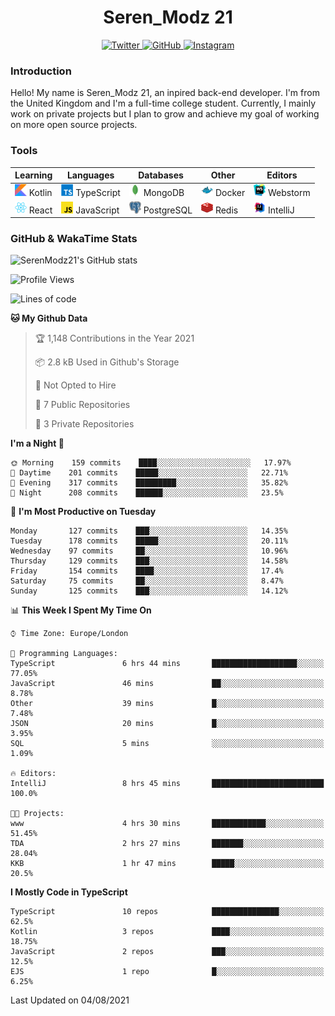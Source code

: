 <div align="center">
  <h1>Seren_Modz 21</h1>
  <a href="https://twitter.com/SerenModz21">
    <img alt="Twitter" src="https://img.shields.io/badge/twitter%20-%231DA1F2.svg?&style=for-the-badge&logo=Twitter&logoColor=white">
  </a>
  <a href="https://github.com/SerenModz21">
    <img alt="GitHub" src="https://img.shields.io/badge/github%20-%23121011.svg?&style=for-the-badge&logo=github&logoColor=white">
  </a>
  <a href="https://www.instagram.com/serenmodz21">
    <img alt="Instagram" src="https://img.shields.io/badge/instagram%20-%23E4405F.svg?&style=for-the-badge&logo=Instagram&logoColor=white">
  </a>
</div>

### Introduction

Hello! My name is Seren_Modz 21, an inpired back-end developer. I'm from the United Kingdom and I'm a full-time college student. Currently, I mainly work on private projects but I plan to grow and achieve my goal of working on more open source projects. 

### Tools

 **Learning**                                        | **Languages**                                               | **Databases**                                               | **Other**                                           | **Editors**                                                  
-----------------------------------------------------|-------------------------------------------------------------|-------------------------------------------------------------|-----------------------------------------------------|--------------------------------------------------------------
 <img width="19px" src="./assets/kotlin.svg"> Kotlin | <img width="19px" src="./assets/typescript.svg"> TypeScript | <img width="19px" src="./assets/mongodb.svg"> MongoDB       | <img width="19px" src="./assets/docker.svg"> Docker | <img width="19px" src="./assets/webstorm.svg"> Webstorm      
 <img width="19px" src="./assets/react.svg"> React   | <img width="19px" src="./assets/javascript.svg"> JavaScript | <img width="19px" src="./assets/postgresql.svg"> PostgreSQL | <img width="19px" src="./assets/redis.svg"> Redis   | <img width="19px" src="./assets/intellij-idea.svg"> IntelliJ 

### GitHub & WakaTime Stats

![SerenModz21's GitHub stats](https://github-readme-stats.vercel.app/api?username=SerenModz21&show_icons=true&theme=dark)

<!--START_SECTION:waka-->
![Profile Views](http://img.shields.io/badge/Profile%20Views-0-blue)

![Lines of code](https://img.shields.io/badge/From%20Hello%20World%20I%27ve%20Written-23131%20lines%20of%20code-blue)

**🐱 My Github Data** 

> 🏆 1,148 Contributions in the Year 2021
 > 
> 📦 2.8 kB Used in Github's Storage 
 > 
> 🚫 Not Opted to Hire
 > 
> 📜 7 Public Repositories 
 > 
> 🔑 3 Private Repositories  
 > 
**I'm a Night 🦉** 

```text
🌞 Morning    159 commits    ████░░░░░░░░░░░░░░░░░░░░░   17.97% 
🌆 Daytime    201 commits    █████░░░░░░░░░░░░░░░░░░░░   22.71% 
🌃 Evening    317 commits    █████████░░░░░░░░░░░░░░░░   35.82% 
🌙 Night      208 commits    ██████░░░░░░░░░░░░░░░░░░░   23.5%

```
📅 **I'm Most Productive on Tuesday** 

```text
Monday       127 commits    ███░░░░░░░░░░░░░░░░░░░░░░   14.35% 
Tuesday      178 commits    █████░░░░░░░░░░░░░░░░░░░░   20.11% 
Wednesday    97 commits     ██░░░░░░░░░░░░░░░░░░░░░░░   10.96% 
Thursday     129 commits    ███░░░░░░░░░░░░░░░░░░░░░░   14.58% 
Friday       154 commits    ████░░░░░░░░░░░░░░░░░░░░░   17.4% 
Saturday     75 commits     ██░░░░░░░░░░░░░░░░░░░░░░░   8.47% 
Sunday       125 commits    ███░░░░░░░░░░░░░░░░░░░░░░   14.12%

```


📊 **This Week I Spent My Time On** 

```text
⌚︎ Time Zone: Europe/London

💬 Programming Languages: 
TypeScript               6 hrs 44 mins       ███████████████████░░░░░░   77.05% 
JavaScript               46 mins             ██░░░░░░░░░░░░░░░░░░░░░░░   8.78% 
Other                    39 mins             █░░░░░░░░░░░░░░░░░░░░░░░░   7.48% 
JSON                     20 mins             █░░░░░░░░░░░░░░░░░░░░░░░░   3.95% 
SQL                      5 mins              ░░░░░░░░░░░░░░░░░░░░░░░░░   1.09%

🔥 Editors: 
IntelliJ                 8 hrs 45 mins       █████████████████████████   100.0%

🐱‍💻 Projects: 
www                      4 hrs 30 mins       ████████████░░░░░░░░░░░░░   51.45% 
TDA                      2 hrs 27 mins       ███████░░░░░░░░░░░░░░░░░░   28.04% 
KKB                      1 hr 47 mins        █████░░░░░░░░░░░░░░░░░░░░   20.5%

```

**I Mostly Code in TypeScript** 

```text
TypeScript               10 repos            ███████████████░░░░░░░░░░   62.5% 
Kotlin                   3 repos             ████░░░░░░░░░░░░░░░░░░░░░   18.75% 
JavaScript               2 repos             ███░░░░░░░░░░░░░░░░░░░░░░   12.5% 
EJS                      1 repo              █░░░░░░░░░░░░░░░░░░░░░░░░   6.25%

```



 Last Updated on 04/08/2021
<!--END_SECTION:waka-->
